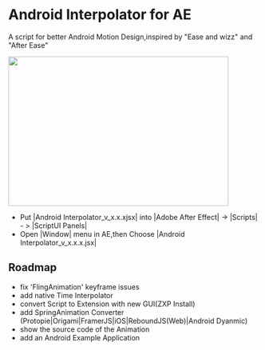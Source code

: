# Android Interpolator for AE
A script for better Android Motion Design,inspired by "Ease and wizz" and "After Ease"

<img src="https://raw.githubusercontent.com/MartinRGB/AndroidInterpolator_AE/master/art/cover.png" alt="" data-canonical-src="https://raw.githubusercontent.com/MartinRGB/AndroidInterpolator_AE/master/art/cover.png" width="441" height="300" />

- Put |Android Interpolator_v_x.x.xjsx| into |Adobe After Effect| -> |Scripts| - > |ScriptUI Panels|
- Open |Window| menu in AE,then Choose |Android Interpolator_v_x.x.x.jsx|


## Roadmap

- fix 'FlingAnimation' keyframe issues
- add native Time Interpolator
- convert Script to Extension with new GUI(ZXP Install)
- add SpringAnimation Converter (Protopie|Origami|FramerJS|iOS|ReboundJS(Web)|Android Dyanmic)
- show the source code of the Animation
- add an Android Example Application
